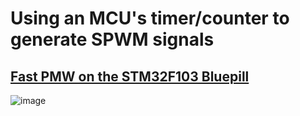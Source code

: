 # Using an MCU's timer/counter to generate SPWM signals

## [Fast PMW on the STM32F103 Bluepill](https://ioprog.com/2020/01/05/fast-pwm-on-the-stm32f103-bluepill/)

![image](https://user-images.githubusercontent.com/73076876/152619433-f87f9542-e883-45b2-b9d9-a09b9cff740b.png)
